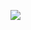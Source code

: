 ![](https://github-readme-stats.vercel.app/api?username=FanDjango&show_icons=true&theme=default#gh-light-mode-only)
